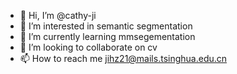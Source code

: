 - 👋 Hi, I’m @cathy-ji
- 👀 I’m interested in semantic segmentation
- 🌱 I’m currently learning mmsegementation
- 💞️ I’m looking to collaborate on cv
- 📫 How to reach me jihz21@mails.tsinghua.edu.cn

<!---
cathy-ji/cathy-ji is a ✨ special ✨ repository because its `README.md` (this file) appears on your GitHub profile.
You can click the Preview link to take a look at your changes.
--->
